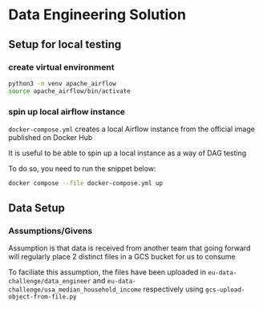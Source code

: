 # Data Engineering Solution

## Setup for local testing

### create virtual environment

```bash
python3 -m venv apache_airflow
source apache_airflow/bin/activate
```

### spin up local airflow instance

`docker-compose.yml` creates a local Airflow instance from the official image published on Docker Hub

It is useful to be able to spin up a local instance as a way of DAG testing

To do so, you need to run the snippet below:

```bash
docker compose --file docker-compose.yml up
```

## Data Setup

### Assumptions/Givens

Assumption is that data is received from another team that going forward will regularly place 2 distinct files in a GCS bucket for us to consume

To faciliate this assumption, the files have been uploaded in `eu-data-challenge/data_engineer` and `eu-data-challenge/usa_median_household_income` respectively using `gcs-upload-object-from-file.py`
